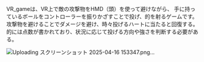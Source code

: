 VR_gameは、VR上で敵の攻撃物をHMD（頭）を使って避けながら、
手に持っているボールをコントローラーを振りかざすことで投げ、的を射るゲームです。
攻撃物を避けることでダメージを避け、時々投げるハートに当たると回復する。
的には点数が書かれており、状況に応じて投げる方向や強さを判断する必要がある。


![Uploading スクリーンショット 2025-04-16 153347.png…]()

